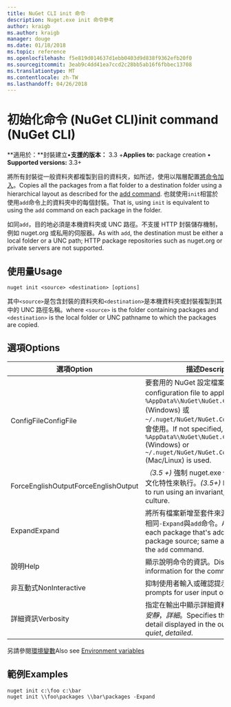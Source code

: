 ```yaml
---
title: NuGet CLI init 命令
description: Nuget.exe init 命令參考
author: kraigb
ms.author: kraigb
manager: douge
ms.date: 01/18/2018
ms.topic: reference
ms.openlocfilehash: f5e819d014637d1ebb0403d9d838f9362efb20f0
ms.sourcegitcommit: 3eab9c4dd41ea7ccd2c28bb5ab16f6fbbec13708
ms.translationtype: MT
ms.contentlocale: zh-TW
ms.lasthandoff: 04/26/2018
---
```

# <a name="init-command-nuget-cli"></a><span data-ttu-id="76b7d-103">初始化命令 (NuGet CLI)</span><span class="sxs-lookup"><span data-stu-id="76b7d-103">init command (NuGet CLI)</span></span>

<span data-ttu-id="76b7d-104">**適用於：**封裝建立&bullet;**支援的版本：** 3.3 +</span><span class="sxs-lookup"><span data-stu-id="76b7d-104">**Applies to:** package creation &bullet; **Supported versions:** 3.3+</span></span>

<span data-ttu-id="76b7d-105">將所有封裝從一般資料夾都複製到目的資料夾，如所述，使用以階層配置[將命令加入](cli-ref-add.md)。</span><span class="sxs-lookup"><span data-stu-id="76b7d-105">Copies all the packages from a flat folder to a destination folder using a hierarchical layout as described for the [add command](cli-ref-add.md).</span></span> <span data-ttu-id="76b7d-106">也就使用`init`相當於使用`add`命令上的資料夾中的每個封裝。</span><span class="sxs-lookup"><span data-stu-id="76b7d-106">That is, using `init` is equivalent to using the `add` command on each package in the folder.</span></span>

<span data-ttu-id="76b7d-107">如同`add`，目的地必須是本機資料夾或 UNC 路徑。不支援 HTTP 封裝儲存機制，例如 nuget.org 或私用的伺服器。</span><span class="sxs-lookup"><span data-stu-id="76b7d-107">As with `add`, the destination must be either a local folder or a UNC path; HTTP package repositories such as nuget.org or private servers are not supported.</span></span>

## <a name="usage"></a><span data-ttu-id="76b7d-108">使用量</span><span class="sxs-lookup"><span data-stu-id="76b7d-108">Usage</span></span>

```cli
nuget init <source> <destination> [options]
```

<span data-ttu-id="76b7d-109">其中`<source>`是包含封裝的資料夾和`<destination>`是本機資料夾或封裝複製到其中的 UNC 路徑名稱。</span><span class="sxs-lookup"><span data-stu-id="76b7d-109">where `<source>` is the folder containing packages and `<destination>` is the local folder or UNC pathname to which the packages are copied.</span></span>

## <a name="options"></a><span data-ttu-id="76b7d-110">選項</span><span class="sxs-lookup"><span data-stu-id="76b7d-110">Options</span></span>

| <span data-ttu-id="76b7d-111">選項</span><span class="sxs-lookup"><span data-stu-id="76b7d-111">Option</span></span> | <span data-ttu-id="76b7d-112">描述</span><span class="sxs-lookup"><span data-stu-id="76b7d-112">Description</span></span> |
| --- | --- |
| <span data-ttu-id="76b7d-113">ConfigFile</span><span class="sxs-lookup"><span data-stu-id="76b7d-113">ConfigFile</span></span> | <span data-ttu-id="76b7d-114">要套用的 NuGet 設定檔案。</span><span class="sxs-lookup"><span data-stu-id="76b7d-114">The NuGet configuration file to apply.</span></span> <span data-ttu-id="76b7d-115">如果未指定， `%AppData%\NuGet\NuGet.Config` (Windows) 或`~/.nuget/NuGet/NuGet.Config`(Mac/Linux) 會使用。</span><span class="sxs-lookup"><span data-stu-id="76b7d-115">If not specified, `%AppData%\NuGet\NuGet.Config` (Windows) or `~/.nuget/NuGet/NuGet.Config` (Mac/Linux) is used.</span></span>|
| <span data-ttu-id="76b7d-116">ForceEnglishOutput</span><span class="sxs-lookup"><span data-stu-id="76b7d-116">ForceEnglishOutput</span></span> | <span data-ttu-id="76b7d-117">*（3.5 +)* 強制 nuget.exe 使用不變，英文的文化特性來執行。</span><span class="sxs-lookup"><span data-stu-id="76b7d-117">*(3.5+)* Forces nuget.exe to run using an invariant, English-based culture.</span></span> |
| <span data-ttu-id="76b7d-118">Expand</span><span class="sxs-lookup"><span data-stu-id="76b7d-118">Expand</span></span> | <span data-ttu-id="76b7d-119">將所有檔案新增至套件來源; 每個封裝中與相同`-Expand`與`add`命令。</span><span class="sxs-lookup"><span data-stu-id="76b7d-119">Adds all files in each package that's added to the package source; same as `-Expand` with the `add` command.</span></span> |
| <span data-ttu-id="76b7d-120">說明</span><span class="sxs-lookup"><span data-stu-id="76b7d-120">Help</span></span> | <span data-ttu-id="76b7d-121">顯示說明命令的資訊。</span><span class="sxs-lookup"><span data-stu-id="76b7d-121">Displays help information for the command.</span></span> |
| <span data-ttu-id="76b7d-122">非互動式</span><span class="sxs-lookup"><span data-stu-id="76b7d-122">NonInteractive</span></span> | <span data-ttu-id="76b7d-123">抑制使用者輸入或確認提示。</span><span class="sxs-lookup"><span data-stu-id="76b7d-123">Suppresses prompts for user input or confirmations.</span></span> |
| <span data-ttu-id="76b7d-124">詳細資訊</span><span class="sxs-lookup"><span data-stu-id="76b7d-124">Verbosity</span></span> | <span data-ttu-id="76b7d-125">指定在輸出中顯示詳細資料的數量：*正常*，*安靜*，*詳細*。</span><span class="sxs-lookup"><span data-stu-id="76b7d-125">Specifies the amount of detail displayed in the output: *normal*, *quiet*, *detailed*.</span></span> |

<span data-ttu-id="76b7d-126">另請參閱[環境變數](cli-ref-environment-variables.md)</span><span class="sxs-lookup"><span data-stu-id="76b7d-126">Also see [Environment variables](cli-ref-environment-variables.md)</span></span>

## <a name="examples"></a><span data-ttu-id="76b7d-127">範例</span><span class="sxs-lookup"><span data-stu-id="76b7d-127">Examples</span></span>

```cli
nuget init c:\foo c:\bar
nuget init \\foo\packages \\bar\packages -Expand
```
